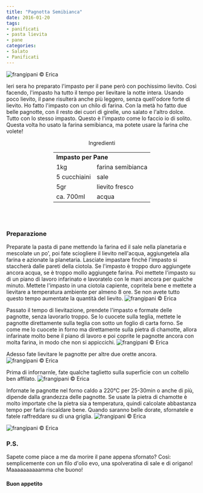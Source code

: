 ```yaml
---
title: "Pagnotta Semibianca"
date: 2016-01-20
tags:
- panificati
- pasta lievita
- pane
categories:
- Salato
- Panificati
---
```

![](header.jpg "frangipani © Erica")

Ieri sera ho preparato l'impasto per il pane però con pochissimo lievito. Così facendo, l'impasto ha tutto il tempo per lievitare la notte intera. Usando poco lievito, il pane risulterà anche più leggero, senza quell'odore forte di lievito. Ho fatto l'impasto con un chilo di farina. Con la metà ho fatto due belle pagnotte, con il resto dei cuori di girelle, uno salato e l'altro dolce. Tutto con lo stesso impasto. Questo è l'impasto come lo faccio io di solito. Questa volta ho usato la farina semibianca, ma potete usare la farina che volete!


<div id="wrapper" style="text-align: center">
  <div id="yourdiv" style="display: inline-block;">
    <div class="ingredients">
      <div class="ingredients-title">Ingredienti</div>
      <table>
        <tbody>
          <tr>
            <td colspan="2"><b>Impasto per Pane</b></td>
          </tr>
          <tr>
            <td>1kg</td>
            <td>farina semibianca</td>
          </tr>
          <tr>
            <td>5 cucchiaini</td>
            <td>sale</td>
          </tr>
          <tr>
            <td>5gr</td>
            <td>lievito fresco</td>
          </tr>
          <tr>
            <td>ca. 700ml</td>
            <td>acqua</td>        
          </tr>
        </tbody>
      </table>
      <br></br>
    </div>
  </div>
</div>


<h3>
  <font color="grey">
    <i class="fa fa-cogs"></i>
  </font> Preparazione
</h3>

Preparate la pasta di pane mettendo la farina ed il sale nella planetaria e mescolate un po', poi fate sciogliere il lievito nell'acqua, aggiungetela alla farina e azionate la planetaria. Lasciate impastare finché l'impasto si staccherà dalle pareti della ciotola. Se l'impasto è troppo duro aggiungete ancora acqua, se è troppo mollo aggiungete farina. Poi mettete l'impasto su di un piano di lavoro infarinato e lavoratelo con le mani ancora per qualche minuto. Mettete l'impasto in una ciotola capiente, copritela bene e mettete a lievitare a temperatura ambiente per almeno 8 ore. Se non avete tutto questo tempo aumentate la quantità del lievito.
![](impasto.jpg "frangipani © Erica")

Passato il tempo di lievitazione, prendete l'impasto e formate delle pagnotte, senza lavorarlo troppo. Se lo cuocete sulla teglia, mettete le pagnotte direttamente sulla teglia con sotto un foglio di carta forno. Se come me lo cuocete in forno ma direttamente sulla pietra di chamotte, allora infarinate molto bene il piano di lavoro e poi coprite le pagnotte ancora con molta farina, in modo che non si appiccichi.
![](lievitare.jpg "frangipani © Erica")

Adesso fate lievitare le pagnotte per altre due orette ancora.
![](lievitata.jpg "frangipani © Erica")

Prima di infornarnle, fate qualche taglietto sulla superficie con un coltello ben affilato.
![](tagliata.jpg "frangipani © Erica")

Infornate le pagnotte nel forno caldo a 220°C per 25-30min o anche di più, dipende dalla grandezza delle pagnotte. Se usate la pietra di chamotte è molto importate che la pietra sia a temperatura, quindi calcolate abbastanza tempo per farla riscaldare bene. Quando saranno belle dorate, sfornatele e fatele raffreddare su di una griglia.
![](risultato1.jpg "frangipani © Erica")

![](risultato2.jpg "frangipani © Erica")


<h3>
  <font color="#FFCC00">
    <i class="fa fa-lightbulb-o"></i>
  </font> P.S.
</h3>

Sapete come piace a me da morire il pane appena sfornato? Così: semplicemente con un filo d'olio evo, una spolveratina di sale e di origano! Maaaaaaaaaamma che buono!

<h4>Buon appetito
  <font color="red">
    <i class="fa fa-smile-o"></i>
  </font>
</h4>